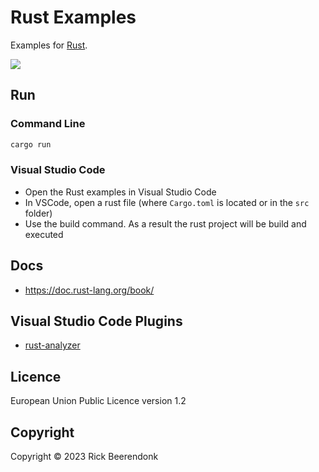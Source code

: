 # Rust Examples

Examples for [Rust](https://www.rust-lang.org/).

![](https://img.shields.io/github/license/rickbeerendonk/rust-examples.svg)

## Run

### Command Line

```zsh
cargo run
```

### Visual Studio Code

- Open the Rust examples in Visual Studio Code
- In VSCode, open a rust file (where `Cargo.toml` is located or in the `src` folder)
- Use the build command. As a result the rust project will be build and executed

## Docs

- https://doc.rust-lang.org/book/

## Visual Studio Code Plugins

- [rust-analyzer](https://marketplace.visualstudio.com/items?itemName=rust-lang.rust-analyzer)

## Licence

European Union Public Licence version 1.2

## Copyright

Copyright © 2023 Rick Beerendonk
